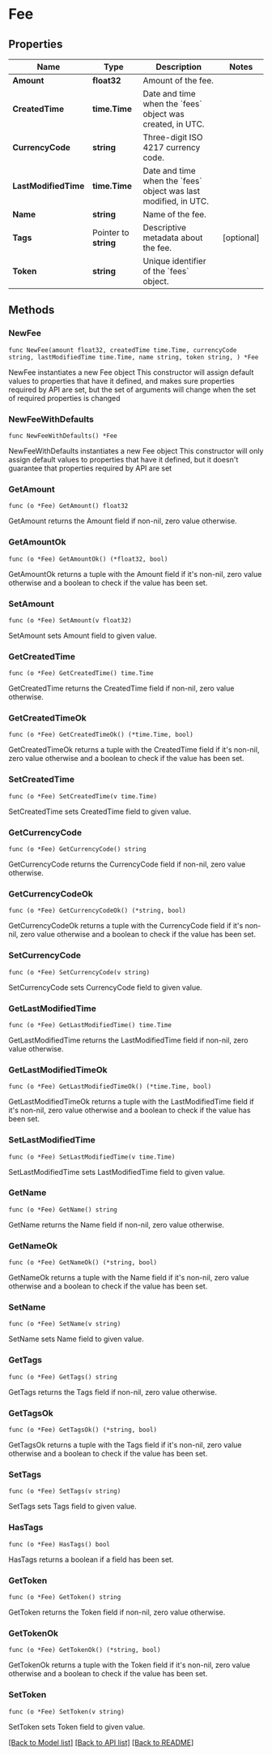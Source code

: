 # Fee

## Properties

Name | Type | Description | Notes
------------ | ------------- | ------------- | -------------
**Amount** | **float32** | Amount of the fee. | 
**CreatedTime** | **time.Time** | Date and time when the &#x60;fees&#x60; object was created, in UTC. | 
**CurrencyCode** | **string** | Three-digit ISO 4217 currency code. | 
**LastModifiedTime** | **time.Time** | Date and time when the &#x60;fees&#x60; object was last modified, in UTC. | 
**Name** | **string** | Name of the fee. | 
**Tags** | Pointer to **string** | Descriptive metadata about the fee. | [optional] 
**Token** | **string** | Unique identifier of the &#x60;fees&#x60; object. | 

## Methods

### NewFee

`func NewFee(amount float32, createdTime time.Time, currencyCode string, lastModifiedTime time.Time, name string, token string, ) *Fee`

NewFee instantiates a new Fee object
This constructor will assign default values to properties that have it defined,
and makes sure properties required by API are set, but the set of arguments
will change when the set of required properties is changed

### NewFeeWithDefaults

`func NewFeeWithDefaults() *Fee`

NewFeeWithDefaults instantiates a new Fee object
This constructor will only assign default values to properties that have it defined,
but it doesn't guarantee that properties required by API are set

### GetAmount

`func (o *Fee) GetAmount() float32`

GetAmount returns the Amount field if non-nil, zero value otherwise.

### GetAmountOk

`func (o *Fee) GetAmountOk() (*float32, bool)`

GetAmountOk returns a tuple with the Amount field if it's non-nil, zero value otherwise
and a boolean to check if the value has been set.

### SetAmount

`func (o *Fee) SetAmount(v float32)`

SetAmount sets Amount field to given value.


### GetCreatedTime

`func (o *Fee) GetCreatedTime() time.Time`

GetCreatedTime returns the CreatedTime field if non-nil, zero value otherwise.

### GetCreatedTimeOk

`func (o *Fee) GetCreatedTimeOk() (*time.Time, bool)`

GetCreatedTimeOk returns a tuple with the CreatedTime field if it's non-nil, zero value otherwise
and a boolean to check if the value has been set.

### SetCreatedTime

`func (o *Fee) SetCreatedTime(v time.Time)`

SetCreatedTime sets CreatedTime field to given value.


### GetCurrencyCode

`func (o *Fee) GetCurrencyCode() string`

GetCurrencyCode returns the CurrencyCode field if non-nil, zero value otherwise.

### GetCurrencyCodeOk

`func (o *Fee) GetCurrencyCodeOk() (*string, bool)`

GetCurrencyCodeOk returns a tuple with the CurrencyCode field if it's non-nil, zero value otherwise
and a boolean to check if the value has been set.

### SetCurrencyCode

`func (o *Fee) SetCurrencyCode(v string)`

SetCurrencyCode sets CurrencyCode field to given value.


### GetLastModifiedTime

`func (o *Fee) GetLastModifiedTime() time.Time`

GetLastModifiedTime returns the LastModifiedTime field if non-nil, zero value otherwise.

### GetLastModifiedTimeOk

`func (o *Fee) GetLastModifiedTimeOk() (*time.Time, bool)`

GetLastModifiedTimeOk returns a tuple with the LastModifiedTime field if it's non-nil, zero value otherwise
and a boolean to check if the value has been set.

### SetLastModifiedTime

`func (o *Fee) SetLastModifiedTime(v time.Time)`

SetLastModifiedTime sets LastModifiedTime field to given value.


### GetName

`func (o *Fee) GetName() string`

GetName returns the Name field if non-nil, zero value otherwise.

### GetNameOk

`func (o *Fee) GetNameOk() (*string, bool)`

GetNameOk returns a tuple with the Name field if it's non-nil, zero value otherwise
and a boolean to check if the value has been set.

### SetName

`func (o *Fee) SetName(v string)`

SetName sets Name field to given value.


### GetTags

`func (o *Fee) GetTags() string`

GetTags returns the Tags field if non-nil, zero value otherwise.

### GetTagsOk

`func (o *Fee) GetTagsOk() (*string, bool)`

GetTagsOk returns a tuple with the Tags field if it's non-nil, zero value otherwise
and a boolean to check if the value has been set.

### SetTags

`func (o *Fee) SetTags(v string)`

SetTags sets Tags field to given value.

### HasTags

`func (o *Fee) HasTags() bool`

HasTags returns a boolean if a field has been set.

### GetToken

`func (o *Fee) GetToken() string`

GetToken returns the Token field if non-nil, zero value otherwise.

### GetTokenOk

`func (o *Fee) GetTokenOk() (*string, bool)`

GetTokenOk returns a tuple with the Token field if it's non-nil, zero value otherwise
and a boolean to check if the value has been set.

### SetToken

`func (o *Fee) SetToken(v string)`

SetToken sets Token field to given value.



[[Back to Model list]](../README.md#documentation-for-models) [[Back to API list]](../README.md#documentation-for-api-endpoints) [[Back to README]](../README.md)


